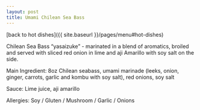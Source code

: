 ```yaml
---
layout: post
title: Umami Chilean Sea Bass
---
```


[back to hot dishes]({{ site.baseurl }}/pages/menu#hot-dishes)

Chilean Sea Bass “yasaizuke” - marinated in a blend of aromatics, broiled and served with sliced red onion in lime and aji Amarillo with soy salt on the side.

Main Ingredient: 8oz Chilean seabass, umami marinade (leeks, onion, ginger, carrots, garlic and kombu with soy salt), red onions, soy salt

Sauce: Lime juice, aji amarillo

Allergies: Soy / Gluten / Mushroom / Garlic / Onions

